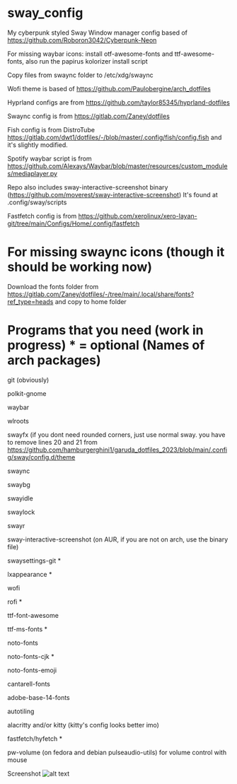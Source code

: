 # sway_config

My cyberpunk styled Sway Window manager config based of https://github.com/Roboron3042/Cyberpunk-Neon

For missing waybar icons: install otf-awesome-fonts and ttf-awesome-fonts, also run the papirus kolorizer install script

Copy files from swaync folder to /etc/xdg/swaync

Wofi theme is based of https://github.com/Paulobergine/arch_dotfiles

Hyprland configs are from https://github.com/taylor85345/hyprland-dotfiles

Swaync config is from https://gitlab.com/Zaney/dotfiles

Fish config is from DistroTube https://gitlab.com/dwt1/dotfiles/-/blob/master/.config/fish/config.fish and it's slightly modified.

Spotify waybar script is from https://github.com/Alexays/Waybar/blob/master/resources/custom_modules/mediaplayer.py

Repo also includes sway-interactive-screenshot binary (https://github.com/moverest/sway-interactive-screenshot)
It's found at .config/sway/scripts

Fastfetch config is from https://github.com/xerolinux/xero-layan-git/tree/main/Configs/Home/.config/fastfetch

# For missing swaync icons (though it should be working now)
Download the fonts folder from https://gitlab.com/Zaney/dotfiles/-/tree/main/.local/share/fonts?ref_type=heads and copy to home folder

# Programs that you need (work in progress) * = optional (Names of arch packages)



git (obviously)

polkit-gnome

waybar

wlroots

swayfx (if you dont need rounded corners, just use normal sway. you have to remove lines 20 and 21 from https://github.com/hamburgerghini1/garuda_dotfiles_2023/blob/main/.config/sway/config.d/theme

swaync 

swaybg

swayidle

swaylock

swayr

sway-interactive-screenshot (on AUR, if you are not on arch, use the binary file)

swaysettings-git *

lxappearance *

wofi

rofi *

ttf-font-awesome

ttf-ms-fonts *

noto-fonts

noto-fonts-cjk *

noto-fonts-emoji

cantarell-fonts

adobe-base-14-fonts

autotiling

alacritty and/or kitty (kitty's config looks better imo)

fastfetch/hyfetch *

pw-volume (on fedora and debian pulseaudio-utils) for volume control with mouse


Screenshot
![alt text](https://github.com/hamburgerghini1/garuda_dotfiles_2023/blob/main/screenshot_2023-04-24T19%3A15%3A33.png)
